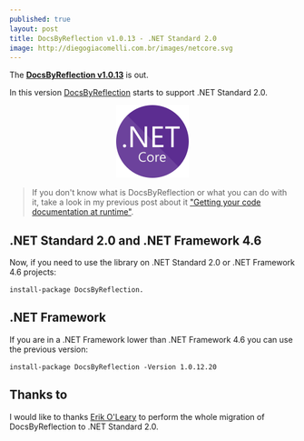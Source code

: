 ```yaml
---
published: true
layout: post
title: DocsByReflection v1.0.13 - .NET Standard 2.0
image: http://diegogiacomelli.com.br/images/netcore.svg
---
```

The **[DocsByReflection v1.0.13](https://github.com/giacomelli/DocsByReflection/releases/tag/v1.0.13)** is out.

In this version [DocsByReflection](https://github.com/giacomelli/DocsByReflection) starts to support .NET Standard 2.0.
 
<center>
<img src="../images/netcore.svg" width="128">
</center>

> If you don't know what is DocsByReflection or what you can do with it, take a look in my previous post about it ["Getting your code documentation at runtime"](http://diegogiacomelli.com.br/getting-your-code-documentation-at-runtime).
> 
## .NET Standard 2.0 and .NET Framework 4.6
Now, if you need to use the library on .NET Standard 2.0 or .NET Framework 4.6 projects:

```shell
install-package DocsByReflection.
```

## .NET Framework
If you are in a .NET Framework lower than .NET Framework 4.6 you can use the previous version:

```shell
install-package DocsByReflection -Version 1.0.12.20
```

## Thanks to
I would like to thanks [Erik O'Leary](https://github.com/onionhammer) to perform the whole migration of DocsByReflection to .NET Standard 2.0.
